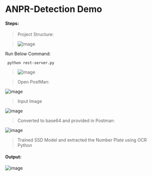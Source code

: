 # ANPR-Detection Demo

#### Steps: 

> Project Structure: 

> ![image](https://user-images.githubusercontent.com/62303495/115139771-7a533280-a051-11eb-897c-4ef87e28ff6d.png)

Run Below Command:

     python rest-server.py 
     
> ![image](https://user-images.githubusercontent.com/62303495/115139847-f0579980-a051-11eb-8c9b-5d0ae09c545b.png)

> Open PostMan:

![image](https://user-images.githubusercontent.com/62303495/115140452-0f0b5f80-a055-11eb-9339-56d87c7d800f.png)

>Input Image 
     
   ![image](https://user-images.githubusercontent.com/62303495/115140948-73c7b980-a057-11eb-9a48-f84ae23de185.png)

>Converted to base64 and provided in Postman:
     
   ![image](https://user-images.githubusercontent.com/62303495/115140988-affb1a00-a057-11eb-919a-cf18a3bde3ef.png)

>Trained SSD Model and extracted the Number Plate using OCR Python

#### Output:

   ![image](https://user-images.githubusercontent.com/62303495/115141023-d7ea7d80-a057-11eb-9f04-c5b381351bf6.png)


     

     
     
    



